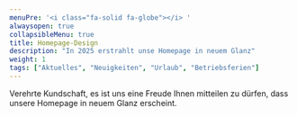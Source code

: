 ```yaml
---
menuPre: '<i class="fa-solid fa-globe"></i> '
alwaysopen: true
collapsibleMenu: true
title: Homepage-Design
description: "In 2025 erstrahlt unse Homepage in neuem Glanz"
weight: 1
tags: ["Aktuelles", "Neuigkeiten", "Urlaub", "Betriebsferien"]
---
```


Verehrte Kundschaft, es ist uns eine Freude Ihnen mitteilen zu dürfen, dass unsere Homepage in neuem Glanz erscheint.
